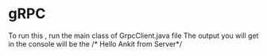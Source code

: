 # gRPC
To run this , run the main class of GrpcClient.java file
The output you will get in the console will be the   /* Hello Ankit from Server*/
